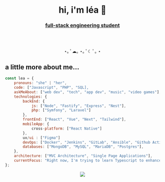 <h1 align="center">hi, i'm léa 🌙</h1>
<h3 align="center"><ins>full-stack engineering student</ins></h3>  
  <br>
  <br>
  <p align="center">
                 ⋆｡ ﾟ☁︎｡ ⋆｡ ﾟ☾ ﾟ｡ ⋆
  </p>
  <h2>a little more about me...</h2>
  
```js
const lea = {
    pronouns: "she" | "her",
    code: ["Javascript", "PHP", "SQL],
    askMeAbout: ["web dev", "tech", "app dev", "music", "video games"],
    technologies: {
        backEnd: {
            js: ["Node", "Fastify", "Express", "Nest"],
            php: ["Symfony", "Laravel"]
        },
        frontEnd: ["React", "Vue", "Next", "Tailwind"],
        mobileApp: {
            cross-platform: ["React Native"]
        },
        ux/ui : ["Figma"]
        devOps: ["Docker", "Jenkins", "GitLab", "Ansible", "Github Actions"],
        databases: ["MongoDB", "MySQL", "MariaDB", "Postgres"],
    },
    architecture: ["MVC Architecture", "Single Page Applications"],
    currentFocus: "Right now, I'm trying to learn Typescript to enhance my Javascript development.",
};
```
<!--START_SECTION:waka-->
<!--END_SECTION:waka-->


  <p align="center">
  <img align="center" src="https://github-readme-stats.vercel.app/api?username=xmnchild&theme=buefy&show_icons=true" />
  </p>
  
  
<br>
<br>
